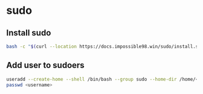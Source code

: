 # sudo

## Install sudo

```bash
bash -c "$(curl --location https://docs.impossible98.win/sudo/install.sh)"
```

## Add user to sudoers

```bash
useradd --create-home --shell /bin/bash --group sudo --home-dir /home/<username> <username>
passwd <username>
```
